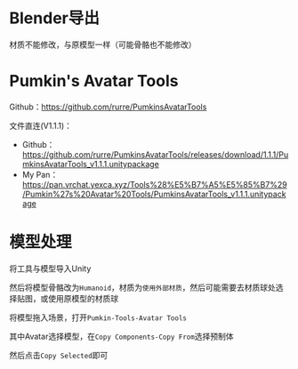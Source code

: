 # Blender导出

材质不能修改，与原模型一样（可能骨骼也不能修改）

# Pumkin's Avatar Tools

Github：https://github.com/rurre/PumkinsAvatarTools

文件直连(V1.1.1)：

* Github：https://github.com/rurre/PumkinsAvatarTools/releases/download/1.1.1/PumkinsAvatarTools_v1.1.1.unitypackage
* My Pan：https://pan.vrchat.yexca.xyz/Tools%28%E5%B7%A5%E5%85%B7%29/Pumkin%27s%20Avatar%20Tools/PumkinsAvatarTools_v1.1.1.unitypackage

# 模型处理

将工具与模型导入Unity

然后将模型骨骼改为`Humanoid`，材质为`使用外部材质`，然后可能需要去材质球处选择贴图，或使用原模型的材质球

将模型拖入场景，打开`Pumkin-Tools-Avatar Tools`

其中Avatar选择模型，在`Copy Components-Copy From`选择预制体

然后点击`Copy Selected`即可